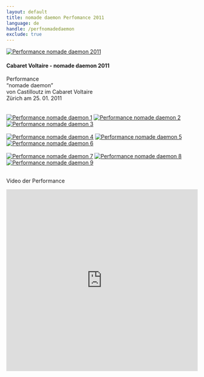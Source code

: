 ```yaml
---
layout: default
title: nomade daemon Perfomance 2011
language: de
handle: /perfnomadedaemon
exclude: true
---
```


<a rel="lightbox" data-lightbox="example-1" href="/galeries/performance-nomadedaemon/IMG_0765.jpg" title="Performance nomade daemon 2011"><img src="/galeries/performance-nomadedaemon/IMG_0765.jpg" alt="Performance nomade daemon 2011" class="img-left"></a>
#### Cabaret Voltaire - nomade daemon 2011  
  
Performance  
“nomade daemon”  
von Castilloutz
im Cabaret Voltaire  
Zürich am 25. 01. 2011  
<br style="clear:both" />
<br style="clear:both" />
<a rel="lightbox" data-lightbox="example-1" href="/galeries/performance-nomadedaemon/DSCF0670.jpg" title="Performance nomade daemon 1"><img src="/galeries/performance-nomadedaemon/DSCF0670.jpg" alt="Performance nomade daemon 1" class="img-left3"></a>
<a rel="lightbox" data-lightbox="example-1" href="/galeries/performance-nomadedaemon/DSCF0665.jpg" title="Performance nomade daemon 2"><img src="/galeries/performance-nomadedaemon/DSCF0665.jpg" alt="Performance nomade daemon 2" class="img-left3"></a>
<a rel="lightbox" data-lightbox="example-1" href="/galeries/performance-nomadedaemon/DSCF0664.jpg" title="Performance nomade daemon 3"><img src="/galeries/performance-nomadedaemon/DSCF0664.jpg" alt="Performance nomade daemon 3" class="img-left3"></a>
<br style="clear:both" />
<br style="clear:both" />
<a rel="lightbox" data-lightbox="example-1" href="/galeries/performance-nomadedaemon/DSCF0661.jpg" title="Performance nomade daemon 4"><img src="/galeries/performance-nomadedaemon/DSCF0661.jpg" alt="Performance nomade daemon 4" class="img-left3"></a>
<a rel="lightbox" data-lightbox="example-1" href="/galeries/performance-nomadedaemon/DSCF0654.jpg" title="Performance nomade daemon 5"><img src="/galeries/performance-nomadedaemon/DSCF0654.jpg" alt="Performance nomade daemon 5" class="img-left3"></a>
<a rel="lightbox" data-lightbox="example-1" href="/galeries/performance-nomadedaemon/DSCF0653.jpg" title="Performance nomade daemon 6"><img src="/galeries/performance-nomadedaemon/DSCF0653.jpg" alt="Performance nomade daemon 6" class="img-left3"></a>
<br style="clear:both" />
<br style="clear:both" />
<a rel="lightbox" data-lightbox="example-1" href="/galeries/performance-nomadedaemon/DSCF0651.jpg" title="Performance nomade daemon 7"><img src="/galeries/performance-nomadedaemon/DSCF0651.jpg" alt="Performance nomade daemon 7" class="img-left3"></a>
<a rel="lightbox" data-lightbox="example-1" href="/galeries/performance-nomadedaemon/DSCF0648.jpg" title="Performance nomade daemon 8"><img src="/galeries/performance-nomadedaemon/DSCF0648.jpg" alt="Performance nomade daemon 8" class="img-left3"></a>
<a rel="lightbox" data-lightbox="example-1" href="/galeries/performance-nomadedaemon/DSCF0643.jpg" title="Performance nomade daemon 9"><img src="/galeries/performance-nomadedaemon/DSCF0643.jpg" alt="Performance nomade daemon 9" class="img-left3"></a>
<br style="clear:both" />
<br style="clear:both" />

Video der Performance  
  
<iframe width="100%" height="480" src="https://www.youtube.com/embed/T7nUuyKJ5Ns?rel=0" frameborder="0" allowfullscreen></iframe>
